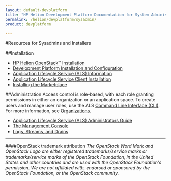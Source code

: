 ```yaml
---
layout: default-devplatform
title: "HP Helion Development Platform Documentation for System Administrators"
permalink: /helion/devplatform/sysadmin/
product: devplatform

---
```

<!--UNDER REVISION-->
#Resources for Sysadmins and Installers <a name="sysadmin"></a>

##Installation

* [HP Helion OpenStack&trade; Installation](/helion/openstack/install/overview/)
* [Development Platform Installation and Configuration](/helion/devplatform/install/)
* [Application Lifecycle Service (ALS) Information](/als/v1/)
* [Application Lifecycle Service Client Installation](/als/v1/user/client/)
* [Installing the Marketplace](/helion/devplatform/marketplace)

##Administration
Access control is role-based, with each role granting permissions in either an organization or an application space. To create users and manage user roles, use the ALS  [Command Line Interface (CLI)](/als/v1/user/quick-start/#helion-client). For more information, see [Organizations](/als/v1/user/reference/client-ref/#organizations/).

- [Application Lifecycle Service (ALS) Administrators Guide](/als/v1/admin/)
- [The Management Console](/als/v1/user/console/)
- [Logs, Streams, and Drains](/als/v1/user/deploy/app-logs/)

----
####OpenStack trademark attribution
*The OpenStack Word Mark and OpenStack Logo are either registered trademarks/service marks or trademarks/service marks of the OpenStack Foundation, in the United States and other countries and are used with the OpenStack Foundation's permission. We are not affiliated with, endorsed or sponsored by the OpenStack Foundation, or the OpenStack community.*

